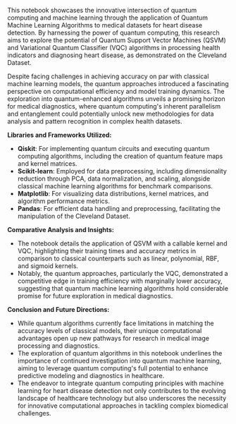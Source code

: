 <p>This notebook showcases the innovative intersection of quantum computing and machine learning through the application of Quantum Machine Learning Algorithms to medical datasets for heart disease detection. By harnessing the power of quantum computing, this research aims to explore the potential of Quantum Support Vector Machines (QSVM) and Variational Quantum Classifier (VQC) algorithms in processing health indicators and diagnosing heart disease, as demonstrated on the Cleveland Dataset.</p>

<p>Despite facing challenges in achieving accuracy on par with classical machine learning models, the quantum approaches introduced a fascinating perspective on computational efficiency and model training dynamics. The exploration into quantum-enhanced algorithms unveils a promising horizon for medical diagnostics, where quantum computing's inherent parallelism and entanglement could potentially unlock new methodologies for data analysis and pattern recognition in complex health datasets.</p>

<b>Libraries and Frameworks Utilized:</b>
<ul>
  <li><b>Qiskit</b>: For implementing quantum circuits and executing quantum computing algorithms, including the creation of quantum feature maps and kernel matrices.</li>
  <li><b>Scikit-learn</b>: Employed for data preprocessing, including dimensionality reduction through PCA, data normalization, and scaling, alongside classical machine learning algorithms for benchmark comparisons.</li>
  <li><b>Matplotlib</b>: For visualizing data distributions, kernel matrices, and algorithm performance metrics.</li>
  <li><b>Pandas</b>: For efficient data handling and preprocessing, facilitating the manipulation of the Cleveland Dataset.</li>
</ul>

<b>Comparative Analysis and Insights:</b>
<ul>
  <li>The notebook details the application of QSVM with a callable kernel and VQC, highlighting their training times and accuracy metrics in comparison to classical counterparts such as linear, polynomial, RBF, and sigmoid kernels.</li>
  <li>Notably, the quantum approaches, particularly the VQC, demonstrated a competitive edge in training efficiency with marginally lower accuracy, suggesting that quantum machine learning algorithms hold considerable promise for future exploration in medical diagnostics.</li>
</ul>

<b>Conclusion and Future Directions:</b>
<ul>
  <li>While quantum algorithms currently face limitations in matching the accuracy levels of classical models, their unique computational advantages open up new pathways for research in medical image processing and diagnostics.</li>
  <li>The exploration of quantum algorithms in this notebook underlines the importance of continued investigation into quantum machine learning, aiming to leverage quantum computing's full potential to enhance predictive modeling and diagnostics in healthcare.</li>
  <li>The endeavor to integrate quantum computing principles with machine learning for heart disease detection not only contributes to the evolving landscape of healthcare technology but also underscores the necessity for innovative computational approaches in tackling complex biomedical challenges.</li>
</ul>
